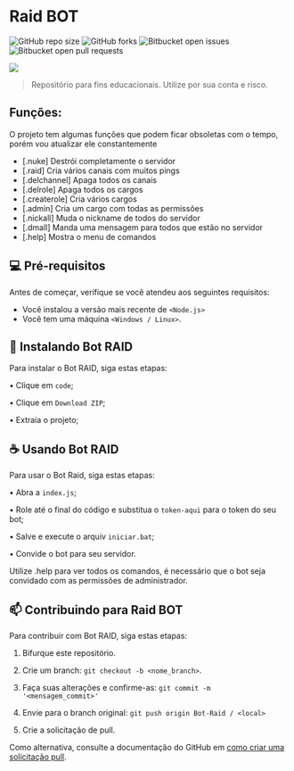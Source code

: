 # Raid BOT

![GitHub repo size](https://img.shields.io/github/repo-size/gabriel-preti-ferraz/Bot-Raid?style=for-the-badge)
![GitHub forks](https://img.shields.io/github/forks/gabriel-preti-ferraz/Bot-Raid?style=for-the-badge)
![Bitbucket open issues](https://img.shields.io/bitbucket/issues/gabriel-preti-ferraz/Bot-Raid?style=for-the-badge)
![Bitbucket open pull requests](https://img.shields.io/bitbucket/pr-raw/gabriel-preti-ferraz/Bot-Raid?style=for-the-badge)

![](https://github.com/gabriel-preti-ferraz/Bot-Raid/blob/main/gif.gif)

> Repositório para fins educacionais. Utilize por sua conta e risco.

## Funções:

O projeto tem algumas funções que podem ficar obsoletas com o tempo, porém vou atualizar ele constantemente

- [.nuke] Destrói completamente o servidor
- [.raid] Cria vários canais com muitos pings
- [.delchannel] Apaga todos os canais
- [.delrole] Apaga todos os cargos
- [.createrole] Cria vários cargos
- [.admin] Cria um cargo com todas as permissões
- [.nickall] Muda o nickname de todos do servidor
- [.dmall] Manda uma mensagem para todos que estão no servidor
- [.help] Mostra o menu de comandos

## 💻 Pré-requisitos

Antes de começar, verifique se você atendeu aos seguintes requisitos:

* Você instalou a versão mais recente de `<Node.js>`
* Você tem uma máquina `<Windows / Linux>`.

## 🚀 Instalando Bot RAID

Para instalar o Bot RAID, siga estas etapas:

• Clique em `code`;

• Clique em `Download ZIP`;

• Extraia o projeto;


## ☕ Usando Bot RAID

Para usar o Bot Raid, siga estas etapas:

• Abra a `index.js`;

• Role até o final do código e substitua o `token-aqui` para o token do seu bot;

• Salve e execute o arquiv `iniciar.bat`;

• Convide o bot para seu servidor.


Utilize .help para ver todos os comandos, é necessário que o bot seja convidado com as permissões de administrador.

## 📫 Contribuindo para Raid BOT

Para contribuir com Bot RAID, siga estas etapas:

1. Bifurque este repositório.

2. Crie um branch: `git checkout -b <nome_branch>`.

3. Faça suas alterações e confirme-as: `git commit -m '<mensagem_commit>'`

4. Envie para o branch original: `git push origin Bot-Raid / <local>`

5. Crie a solicitação de pull.


Como alternativa, consulte a documentação do GitHub em [como criar uma solicitação pull](https://help.github.com/en/github/collaborating-with-issues-and-pull-requests/creating-a-pull-request).
